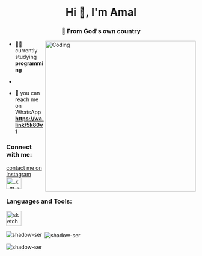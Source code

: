 <h1 align="center">Hi 👋, I'm Amal</h1>
<h3 align="center">🌴 From God's own country</h3>

<img align="right" alt="Coding" width="400" src="https://i.pinimg.com/originals/f1/e7/34/f1e734f9cade86fe737a9aa404ad5677.gif">

- 👨‍💻 currently studying **programming**
- 

- 💬 you can reach me on WhatsApp **https://wa.link/5k80v1**

<h3 align="left">Connect with me:</h3>
<p align="left">
<a href="https://instagram.com/_x_m_a_l_" target="">contact me on Instagram<img align="center" src="https://raw.githubusercontent.com/rahuldkjain/github-profile-readme-generator/master/src/images/icons/Social/instagram.svg" alt="_x_m_a_l_" height="30" width="40" /></a>
</p>

<h3 align="left">Languages and Tools:</h3>
<p align="left"> <a href="https://www.sketch.com/" target="_blank" rel="noreferrer"> <img src="https://www.vectorlogo.zone/logos/sketchapp/sketchapp-icon.svg" alt="sketch" width="40" height="40"/> </a> </p>

<p><img align="left" src="https://github-readme-stats.vercel.app/api/top-langs?username=shadow-ser&show_icons=true&locale=en&layout=compact" alt="shadow-ser" /></p>

<p>&nbsp;<img align="center" src="https://github-readme-stats.vercel.app/api?username=shadow-ser&show_icons=true&locale=en" alt="shadow-ser" /></p>

<p><img align="center" src="https://github-readme-streak-stats.herokuapp.com/?user=shadow-ser&" alt="shadow-ser" /></p>
